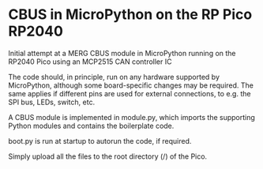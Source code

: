 # CBUS in MicroPython on the RP Pico RP2040

Initial attempt at a MERG CBUS module in MicroPython running on the RP2040 Pico
using an MCP2515 CAN controller IC

The code should, in principle, run on any hardware supported by MicroPython, although some
board-specific changes may be required. The same applies if different pins are used for external connections,
to e.g. the SPI bus, LEDs, switch, etc.

A CBUS module is implemented in module.py, which imports the supporting Python modules and contains
the boilerplate code.

boot.py is run at startup to autorun the code, if required.

Simply upload all the files to the root directory (/) of the Pico.